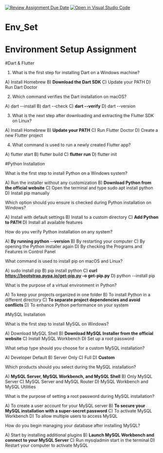 [![Review Assignment Due Date](https://classroom.github.com/assets/deadline-readme-button-22041afd0340ce965d47ae6ef1cefeee28c7c493a6346c4f15d667ab976d596c.svg)](https://classroom.github.com/a/vnsr1XuU)
[![Open in Visual Studio Code](https://classroom.github.com/assets/open-in-vscode-2e0aaae1b6195c2367325f4f02e2d04e9abb55f0b24a779b69b11b9e10269abc.svg)](https://classroom.github.com/online_ide?assignment_repo_id=15702214&assignment_repo_type=AssignmentRepo)
# Env_Set

# Environment Setup Assignment

#Dart & Flutter

1. What is the first step for installing Dart on a Windows machine?

A) Install Homebrew
B) **Download the Dart SDK**
C) Update your PATH
D) Run Dart Doctor


2. Which command verifies the Dart installation on macOS?

A) dart --install
B) dart --check
C) **dart --verify**
D) dart --version


3. What is the next step after downloading and extracting the Flutter SDK on Linux?

A) Install Homebrew
B) **Update your PATH**
C) Run Flutter Doctor
D) Create a new Flutter project


4. What command is used to run a newly created Flutter app?

A) flutter start
B) flutter build
C) **flutter run**
D) flutter init


#Python Installation

What is the first step to install Python on a Windows system?

A) Run the installer without any customization
B) **Download Python from the official website**
C) Open the terminal and type sudo apt install python
D) Install pip manually

Which option should you ensure is checked during Python installation on Windows?

A) Install with default settings
B) Install to a custom directory
C) **Add Python to PATH**
D) Install all available features

How do you verify Python installation on any system?

A) **By running python --version**
B) By restarting your computer
C) By opening the Python installer again
D) By checking the Programs and Features in Control Panel

What command is used to install pip on macOS and Linux?

A) sudo install pip
B) pip install python
C) **curl https://bootstrap.pypa.io/get-pip.py -o get-pip.py**
D) python --install pip

What is the purpose of a virtual environment in Python?

A) To keep your projects organized in one folder
B) To install Python in a different directory
C) **To separate project dependencies and avoid conflicts**
D) To enhance Python performance on your system

#MySQL Installation

What is the first step to install MySQL on Windows?

A) Download MySQL Shell
B) **Download MySQL Installer from the official website**
C) Install MySQL Workbench
D) Set up a root password

What setup type should you choose for a custom MySQL installation?

A) Developer Default
B) Server Only
C) Full
D) **Custom**

Which products should you select during the MySQL installation?

A) **MySQL Server, MySQL Workbench, and MySQL Shell**
B) Only MySQL Server
C) MySQL Server and MySQL Router
D) MySQL Workbench and MySQL Utilities

What is the purpose of setting a root password during MySQL installation?

A) To create a user account for your MySQL server
B) **To secure your MySQL installation with a super-secret password**
C) To activate MySQL Workbench
D) To allow multiple users to access MySQL

How do you begin managing your database after installing MySQL?

A) Start by installing additional plugins
B) **Launch MySQL Workbench and connect to your MySQL Server**
C) Run mysqladmin start in the terminal
D) Restart your computer to activate MySQL
